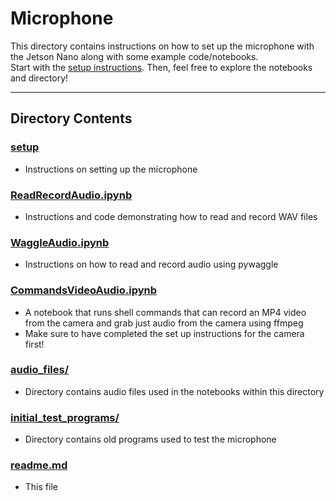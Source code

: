 # Microphone

This directory contains instructions on how to set up the microphone with the Jetson Nano along with some example code/notebooks.  
Start with the [setup instructions](https://github.com/ddiLab/SageEdu/blob/main/microphone/setup.md). Then, feel free to explore the notebooks and directory!

---

## Directory Contents

### [setup](https://github.com/ddiLab/SageEdu/blob/main/microphone/setup.md)
* Instructions on setting up the microphone 

### [ReadRecordAudio.ipynb](https://github.com/ddiLab/SageEdu/blob/main/microphone/ReadRecordAudio.ipynb)
* Instructions and code demonstrating how to read and record WAV files

### [WaggleAudio.ipynb](https://github.com/ddiLab/SageEdu/blob/main/microphone/WaggleAudio.ipynb)
* Instructions on how to read and record audio using pywaggle

### [CommandsVideoAudio.ipynb](https://github.com/ddiLab/SageEdu/blob/main/microphone/CommandsVideoAudio.ipynb)
* A notebook that runs shell commands that can record an MP4 video from the camera and grab just audio from the camera using ffmpeg
* Make sure to have completed the set up instructions for the camera first!

### [audio_files/](https://github.com/ddiLab/SageEdu/tree/main/microphone/audio_files)
* Directory contains audio files used in the notebooks within this directory

### [initial_test_programs/](https://github.com/ddiLab/SageEdu/tree/main/microphone/initial_test_programs)
* Directory contains old programs used to test the microphone

### [readme.md](https://github.com/ddiLab/SageEdu/blob/main/microphone/readme.md)
* This file
